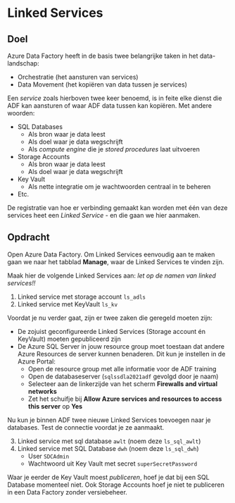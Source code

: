 # Linked Services

## Doel

Azure Data Factory heeft in de basis twee belangrijke taken in het data-landschap:

* Orchestratie (het aansturen van services)
* Data Movement (het kopiëren van data tussen je services)

Een *service* zoals hierboven twee keer benoemd, is in feite elke dienst die ADF kan aansturen of waar ADF data tussen kan kopiëren. Met andere woorden:

* SQL Databases
  * Als bron waar je data leest
  * Als doel waar je data wegschrijft
  * Als *compute engine* die je *stored procedures* laat uitvoeren
* Storage Accounts
  * Als bron waar je data leest
  * Als doel waar je data wegschrijft
* Key Vault
  * Als nette integratie om je wachtwoorden centraal in te beheren
* Etc.

De registratie van hoe er verbinding gemaakt kan worden met één van deze services heet een *Linked Service* - en die gaan we hier aanmaken.

## Opdracht

Open Azure Data Factory. Om Linked Services eenvoudig aan te maken gaan we naar het tabblad **Manage**, waar de Linked Services te vinden zijn.

Maak hier de volgende Linked Services aan: *let op de namen van linked services!!*

1. Linked service met storage account `ls_adls`
1. Linked service met KeyVault `ls_kv`

Voordat je nu verder gaat, zijn er twee zaken die geregeld moeten zijn:

* De zojuist geconfigureerde Linked Services (Storage account én KeyVault) moeten gepubliceerd zijn
* De Azure SQL Server in jouw resource group moet toestaan dat andere Azure Resources de server kunnen benaderen. Dit kun je instellen in de Azure Portal:
  * Open de resource group met alle informatie voor de ADF training
  * Open de databaseserver (`sqlssdla2021adf` gevolgd door je naam)
  * Selecteer aan de linkerzijde van het scherm **Firewalls and virtual networks**
  * Zet het schuifje bij **Allow Azure services and resources to access this server** op **Yes**

Nu kun je binnen ADF twee nieuwe Linked Services toevoegen naar je databases. Test de connectie voordat je ze aanmaakt.

3. Linked service met sql database `awlt` (noem deze `ls_sql_awlt`)
3. Linked service met SQL Database `dwh` (noem deze `ls_sql_dwh`)
   * User `SDCAdmin`
   * Wachtwoord uit Key Vault met secret `superSecretPassword`

Waar je eerder de Key Vault moest *publiceren*, hoef je dat bij een SQL Database momenteel niet. Ook Storage Accounts hoef je niet te publiceren in een Data Factory zonder versiebeheer.
